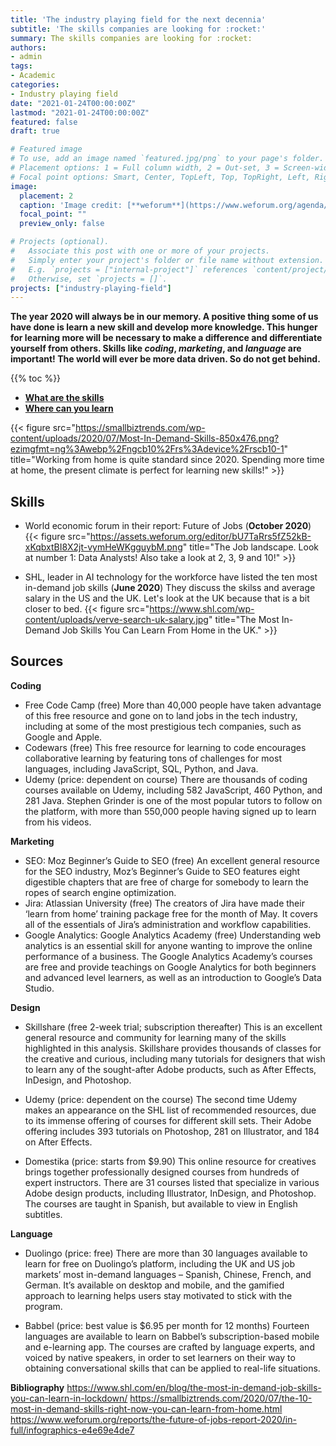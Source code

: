 ```yaml
---
title: 'The industry playing field for the next decennia'
subtitle: 'The skills companies are looking for :rocket:'
summary: The skills companies are looking for :rocket:
authors:
- admin
tags:
- Academic
categories:
- Industry playing field
date: "2021-01-24T00:00:00Z"
lastmod: "2021-01-24T00:00:00Z"
featured: false
draft: true

# Featured image
# To use, add an image named `featured.jpg/png` to your page's folder.
# Placement options: 1 = Full column width, 2 = Out-set, 3 = Screen-width
# Focal point options: Smart, Center, TopLeft, Top, TopRight, Left, Right, BottomLeft, Bottom, BottomRight
image:
  placement: 2
  caption: 'Image credit: [**weforum**](https://www.weforum.org/agenda/2020/10/top-10-work-skills-of-tomorrow-how-long-it-takes-to-learn-them/)'
  focal_point: ""
  preview_only: false

# Projects (optional).
#   Associate this post with one or more of your projects.
#   Simply enter your project's folder or file name without extension.
#   E.g. `projects = ["internal-project"]` references `content/project/deep-learning/index.md`.
#   Otherwise, set `projects = []`.
projects: ["industry-playing-field"]
---
```


**The year 2020 will always be in our memory. A positive thing some of us have done is learn a new skill and develop more knowledge. This hunger for learning more will be necessary to make a difference and differentiate yourself from others. Skills like _coding_, _marketing_, and _language_ are important! The world will ever be more data driven. So do not get behind.**

{{% toc %}}

-  [**What are the skills**](#Skills)
-  [**Where can you learn**](#Sources)

{{< figure src="https://smallbiztrends.com/wp-content/uploads/2020/07/Most-In-Demand-Skills-850x476.png?ezimgfmt=ng%3Awebp%2Fngcb10%2Frs%3Adevice%2Frscb10-1" title="Working from home is quite standard since 2020. Spending more time at home, the present climate is perfect for learning new skills!" >}}

## Skills

* World economic forum in their report: Future of Jobs (**October 2020**)
{{< figure src="https://assets.weforum.org/editor/bU7TaRrs5fZ52kB-xKqbxtBI8X2jt-vymHeWKgguybM.png" title="The Job landscape. Look at number 1: Data Analysts! Also take a look at 2, 3, 9 and 10!" >}}

* SHL, leader in AI technology for the workforce have listed the ten most in-demand job skills (**June 2020**)
They discuss the skilss and average salary in the US and the UK. Let's look at the UK because that is a bit closer to bed.
{{< figure src="https://www.shl.com/wp-content/uploads/verve-search-uk-salary.jpg" title="The Most In-Demand Job Skills You Can Learn From Home in the UK." >}}

## Sources  
**Coding**
- Free Code Camp (free)
More than 40,000 people have taken advantage of this free resource and gone on to land jobs in the tech industry, including at some of the most prestigious tech companies, such as Google and Apple.
- Codewars (free)
This free resource for learning to code encourages collaborative learning by featuring tons of challenges for most languages, including JavaScript, SQL, Python, and Java.
- Udemy (price: dependent on course)
There are thousands of coding courses available on Udemy, including 582 JavaScript, 460 Python, and 281 Java. Stephen Grinder is one of the most popular tutors to follow on the platform, with more than 550,000 people having signed up to learn from his videos.

**Marketing**
- SEO: Moz Beginner’s Guide to SEO (free)
An excellent general resource for the SEO industry, Moz’s Beginner’s Guide to SEO features eight digestible chapters that are free of charge for somebody to learn the ropes of search engine optimization.
- Jira: Atlassian University (free)
The creators of Jira have made their ‘learn from home’ training package free for the month of May. It covers all of the essentials of Jira’s administration and workflow capabilities.
- Google Analytics: Google Analytics Academy (free)
Understanding web analytics is an essential skill for anyone wanting to improve the online performance of a business. The Google Analytics Academy’s courses are free and provide teachings on Google Analytics for both beginners and advanced level learners, as well as an introduction to Google’s Data Studio.

**Design**
- Skillshare (free 2-week trial; subscription thereafter)
This is an excellent general resource and community for learning many of the skills highlighted in this analysis. Skillshare provides thousands of classes for the creative and curious, including many tutorials for designers that wish to learn any of the sought-after Adobe products, such as After Effects, InDesign, and Photoshop.

- Udemy (price: dependent on the course)
The second time Udemy makes an appearance on the SHL list of recommended resources, due to its immense offering of courses for different skill sets. Their Adobe offering includes 393 tutorials on Photoshop, 281 on Illustrator, and 184 on After Effects.

- Domestika (price: starts from $9.90)
This online resource for creatives brings together professionally designed courses from hundreds of expert instructors. There are 31 courses listed that specialize in various Adobe design products, including Illustrator, InDesign, and Photoshop. The courses are taught in Spanish, but available to view in English subtitles.

**Language**
- Duolingo (price: free)
There are more than 30 languages available to learn for free on Duolingo’s platform, including the UK and US job markets’ most in-demand languages – Spanish, Chinese, French, and German. It’s available on desktop and mobile, and the gamified approach to learning helps users stay motivated to stick with the program.

- Babbel (price: best value is $6.95 per month for 12 months)
Fourteen languages are available to learn on Babbel’s subscription-based mobile and e-learning app. The courses are crafted by language experts, and voiced by native speakers, in order to set learners on their way to obtaining conversational skills that can be applied to real-life situations.

**Bibliography**
https://www.shl.com/en/blog/the-most-in-demand-job-skills-you-can-learn-in-lockdown/
https://smallbiztrends.com/2020/07/the-10-most-in-demand-skills-right-now-you-can-learn-from-home.html
https://www.weforum.org/reports/the-future-of-jobs-report-2020/in-full/infographics-e4e69e4de7
